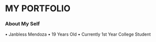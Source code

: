 # MY PORTFOLIO

### About My Self

• Janbless Mendoza
• 19 Years Old
• Currently 1st Year College Student






